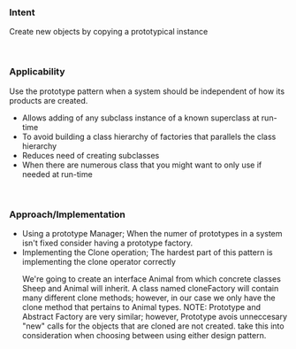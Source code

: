 <h3>Intent</h3>
<p>Create new objects by copying a prototypical instance<p>
</br>
<h3>Applicability</h3>
Use the prototype pattern when a system should be independent of how its products are created.
<ul>
<li>Allows adding of any subclass instance of a known superclass at run-time</li>
<li>To avoid building a class hierarchy of factories that parallels the class hierarchy</li>
<li>Reduces need of creating subclasses</li>
<li>When there are numerous class that you might want to only use if needed at run-time</li>
</ul>
</br>
<h3>Approach/Implementation</h3>
<ul>
<li>Using a prototype Manager; When the numer of prototypes in a system isn't fixed consider having a prototype factory.</li>
<li>Implementing the Clone operation; The hardest part of this pattern is implementing the clone operator correctly
<p>We're going to create an interface Animal from which concrete classes Sheep and Animal will inherit. A class named cloneFactory will contain many different clone methods; however, in our case we only have the clone method that pertains to Animal types. NOTE: Prototype and Abstract Factory are very similar; however, Prototype avois unneccesary "new" calls for the objects that are cloned are not created. take this into consideration when choosing between using either design pattern. </p>
